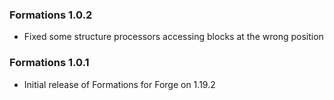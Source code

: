 ### Formations 1.0.2
- Fixed some structure processors accessing blocks at the wrong position

### Formations 1.0.1
- Initial release of Formations for Forge on 1.19.2
